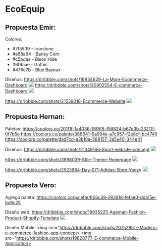 # EcoEquip

## Propuesta Emir:
Colores:

* #7f5539 - Ironstone
* #a68a64 - Barley Corn
* #c5bdaa - Bison Hide
* #6f9aae - Gothic
* #476c7b - Blue Bayoux

Diseños:
https://dribbble.com/shots/19834629-La-More-Ecommerce-Dashboard
<img src="https://cdn.dribbble.com/userupload/3956908/file/original-330b830777da492ec3c5dfebb0ea4e45.png?compress=1&resize=752x564"/>
https://dribbble.com/shots/20802554-E-commerce-Dashboard
<img src="https://images-ext-2.discordapp.net/external/DTre-w4m6TSM4RKw0_YslHwjzOigd9_14lvqcwbeh6Q/%3Fresize%3D1600x1200/https/cdn.dribbble.com/userupload/5055083/file/original-25885fb152d256fec7a67b0bd67c02f2.png?width=624&height=468">

https://dribbble.com/shots/21539018-Ecommerce-Website
<img src="https://images-ext-2.discordapp.net/external/6NASzmgyMiP2e1ewhwHbE58Gb707DOtjoFUrFs8mNds/%3Fresize%3D1600x1200/https/cdn.dribbble.com/userupload/7237621/file/original-2fb2c320cac52c9230211673db49e770.png?width=670&height=468">


## Propuesta Hernan:

Paletas:
https://coolors.co/201f1f-1a4036-f8f8f8-f58824-b67d3b-23211f-0f7b5e
https://coolors.co/palette/386641-6a994e-a7c957-f2e8cf-bc4749
https://coolors.co/palette/dad7cd-a3b18a-588157-3a5a40-344e41

Diseños:
https://dribbble.com/shots/21349166-Sport-website-concept
<img src="https://cdn.dribbble.com/userupload/6691706/file/original-f18cd2d3e727e2afacf58191111ba3b0.jpg?compress=1&resize=1024x768">

https://dribbble.com/shots/3898029-Stile-Theme-Homepage
<img src="https://cdn.dribbble.com/users/34556/screenshots/3898029/stile-dribbble2332.jpg?compress=1&resize=800x600&vertical=center">

https://dribbble.com/shots/2523984-Day-071-Adidas-Store-Yeezy
<img src="https://cdn.dribbble.com/users/538067/screenshots/2523984/media/b9e8dc5149933b245c0e1645ae970ef5.png?compress=1&resize=800x600&vertical=center">


## Propuesta Vero:

Agrego paleta:
https://coolors.co/palette/606c38-283618-fefae0-dda15e-bc6c25

Diseño web:
https://dribbble.com/shots/18935225-Ageman-Fashion-Product-Shopify-Template
<img src="https://cdn.dribbble.com/userupload/3226417/file/original-f58697b13a0052e1825bf78029431f65.png?compress=1&resize=1024x768">

Diseño Mobile:
<img src="https://dribbble.com/shots/20752851--Modern-e-commerce-fashion-app-concept>
<img src="https://dribbble.com/shots/19828777-E-commerce-Mobile-Application>


